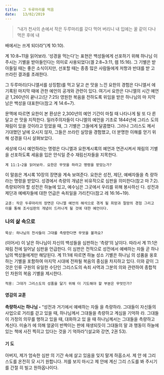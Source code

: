 ```yaml
---
title:  그 두루마리를 먹음
date:   13/02/2019
---
```


> <p></p>
> “내가 천사의 손에서 작은 두루마리를 갖다 먹어 버리니 내 입에는 꿀 같이 다나 먹은 후에 내
배에서는 쓰게 되더라”(계 10:10).

계 10:8~11을 읽어보라. ‘성경을 먹는다’는 표현은 백성들에게 선포하기 위해 하나님
이 주시는 기별을 받아들인다는 의미로 사용되었다(겔 2:8~3:11, 렘 15:16). 그 기별은
받아들일 때는 좋은 소식이지만, 선포할 때는 종종 많은 사람들에게 저항과 반대를 받
고 쓰라린 결과를 초래한다.

그 두루마리(다니엘서를 상징함)를 먹고 달고 쓴 맛을 느낀 요한의 경험은 다니엘서
에 기록된 마지막 때에 관한 예언의 공개와 관련이 있다. 여기서 요한은 다니엘의 시간
예언 곧 1,260년이 끝나고(단 7:25) 영원한 복음을 전하도록 위임을 받은 하나님의 마
지막 남은 백성을 대표한다(참고 계 14:6~7).

문맥에 따르면 요한이 본 환상은 2,300년의 예언 기간이 마칠 때 나타나게 될 또 다
른 달고 쓴 맛을 지적한다. 밀러주의자들이 다니엘의 예언을 기초로 1844년에 그리스
도의 재림이 있을 것이라고 믿었을 때, 그 기별은 그들에게 달콤했다. 그러나 그리스도
께서 기대했던 날에 오시지 않자, 그들은 쓰라린 실망을 경험했고, 더 분명한 이해를
얻기 위해 성경을 다시 살펴보았다.

세상에 다시 예언하라는 명령은 다니엘과 요한계시록의 예언과 연관시켜서 재림의
기별을 선포하도록 세움을 입은 안식일 준수 재림신자들을 지목한다.

`계 11:1~2을 읽어보라. 요한은 무엇을 하라고 명령을 받았는가?`

이 말씀은 계시록 10장의 장면을 계속 보여준다. 요한은 성전, 제단, 예배자들을 측
량하라는 명령을 받았다. 성경에서 측량의 개념은 비유적으로 심판을 의미한다(참고
마 7:2). 측량되어야 할 성전은 하늘에 있고, 예수님은 그곳에서 우리를 위해 봉사하신
다. 성전과 제단과 예배자들에 대한 언급은 속죄일을 가리킨다(참고 레 16:16~19).

`교훈: 작은 두루마리의 장면은 다니엘 예언의 해석으로 겪게 될 희망과 절망의 경험
그리고 이를 통해 조사심판의 개념이 드러나게 될 것에 대한 예언이다.`

### 나의 삶 속으로

`묵상: 하나님의 천사들이 그대를 측량한다면 무엇을 볼까요?`

(이어서) 이 날은 하나님이 자신의 백성들을 심판하는 ‘측량’의 날이다. 따라서 계
11:1은 재림 전에 일어날 심판을 언급한다. 이 심판은 전적으로 성전에서 예배하는
자들 곧 하나님의 백성들에게만 해당된다. 계 11:1에 따르면 하늘 성소 기별은 하나님
의 성품을 옹호하는 기별을 포함하여 마지막 시대에 전파될 복음의 중심을 차지하고
있다. 이와 같이 그것은 인류 구원의 유일한 수단인 그리스도의 속죄 사역과 그분의
의와 관련하여 종합적인 차원의 복음 기별을 제시한다.

`적용: 그대가 그리스도의 성품을 닮기 위해 더 기도해야 할 부분은 무엇인가?`

#### 영감의 교훈

**측량하시는 하나님 -** “성전과 거기에서 예배하는 자들
을 측량하라. 그대들이 자신들의 사업으로 거리를 걷고
있을 때, 하나님께서 그대들을 측량하고 계심을 기억하
라. 그대들이 가정의 의무를 행하고 있을 때, 대화하고 있
을 때 하나님께서는 그대들을 측량하고 계신다. 미술가
에 의해 얼굴이 반짝이는 판에 재생되듯이 그대들의 말
과 행동이 하늘에 있는 책에 사진 찍히고 있다는 것을 기
억하라”(설교와 강연, 2권 53).

#### 기 도

아버지, 제가 엄숙한 심판
의 기간 속에 살고 있음을
잊지 말게 하옵소서. 제 안
에 그리스도를 온전히 모
시기 원합니다. 저를 보지
마시고 제 안에 계신 그리
스도를 봐 주시기를 간절
히 빌고 원하옵나이다.